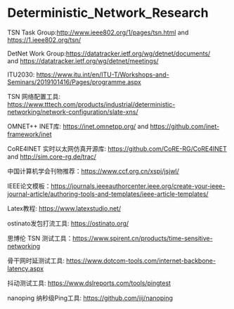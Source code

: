 # Deterministic_Network_Research


TSN Task Group:http://www.ieee802.org/1/pages/tsn.html  and https://1.ieee802.org/tsn/

DetNet Work Group:https://datatracker.ietf.org/wg/detnet/documents/  
and https://datatracker.ietf.org/wg/detnet/meetings/ 

ITU2030: https://www.itu.int/en/ITU-T/Workshops-and-Seminars/2019101416/Pages/programme.aspx

TSN 网络配置工具: https://www.tttech.com/products/industrial/deterministic-networking/network-configuration/slate-xns/

OMNET++ INET库: https://inet.omnetpp.org/  and  https://github.com/inet-framework/inet

CoRE4INET 实时以太网仿真开源库: https://github.com/CoRE-RG/CoRE4INET and http://sim.core-rg.de/trac/

中国计算机学会刊物推荐：https://www.ccf.org.cn/xspj/jsjwl/

IEEE论文模板：https://journals.ieeeauthorcenter.ieee.org/create-your-ieee-journal-article/authoring-tools-and-templates/ieee-article-templates/

Latex教程: https://www.latexstudio.net/

ostinato发包打流工具: https://ostinato.org/

思博伦 TSN 测试工具：https://www.spirent.cn/products/time-sensitive-networking

骨干网时延测试工具: https://www.dotcom-tools.com/internet-backbone-latency.aspx

抖动测试工具: https://www.dslreports.com/tools/pingtest

nanoping 纳秒级Ping工具: https://github.com/iij/nanoping




